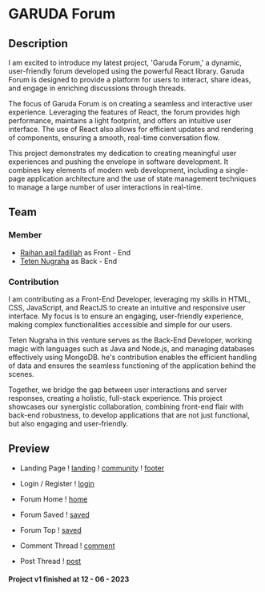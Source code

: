 # GARUDA Forum

## Description

I am excited to introduce my latest project, 'Garuda Forum,' a dynamic, user-friendly forum developed using the powerful React library. Garuda Forum is designed to provide a platform for users to interact, share ideas, and engage in enriching discussions through threads.

The focus of Garuda Forum is on creating a seamless and interactive user experience. Leveraging the features of React, the forum provides high performance, maintains a light footprint, and offers an intuitive user interface. The use of React also allows for efficient updates and rendering of components, ensuring a smooth, real-time conversation flow.

This project demonstrates my dedication to creating meaningful user experiences and pushing the envelope in software development. It combines key elements of modern web development, including a single-page application architecture and the use of state management techniques to manage a large number of user interactions in real-time.

## Team

### Member

* [Raihan aqil fadillah](https://github.com/hansss12) as Front - End
* [Teten Nugraha](https://github.com/teten-nugraha) as Back - End

### Contribution

I am contributing as a Front-End Developer, leveraging my skills in HTML, CSS, JavaScript, and ReactJS to create an intuitive and responsive user interface. My focus is to ensure an engaging, user-friendly experience, making complex functionalities accessible and simple for our users.

Teten Nugraha in this venture serves as the Back-End Developer, working magic with languages such as Java and Node.js, and managing databases effectively using MongoDB. he's contribution enables the efficient handling of data and ensures the seamless functioning of the application behind the scenes.

Together, we bridge the gap between user interactions and server responses, creating a holistic, full-stack experience. This project showcases our synergistic collaboration, combining front-end flair with back-end robustness, to develop applications that are not just functional, but also engaging and user-friendly.

## Preview

* Landing Page
! [landing](./screenshot/landing.png) 
! [community](./screenshot/community.png)
! [footer](./screenshot/footer.png)

* Login / Register
! [login](./screenshot/login.png)

* Forum Home 
! [home](./screenshot/home.png)

* Forum Saved
! [saved](./screenshot/saved.png)

* Forum Top
! [saved](./screenshot/top.png)

* Comment Thread
! [comment](./screenshot/Comment.png)

* Post Thread
! [post](./screenshot/post.png)

#### Project v1 finished at 12 - 06 - 2023